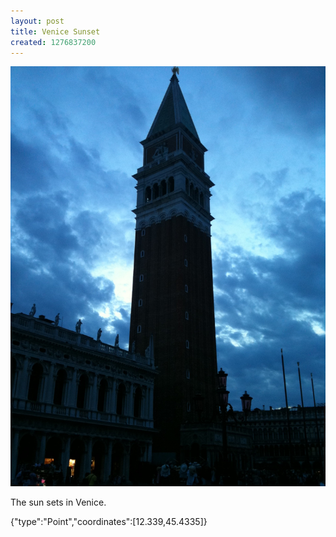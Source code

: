 ```yaml
---
layout: post
title: Venice Sunset
created: 1276837200
---
```


![](/images/posts/venice-sunset.JPG)

The sun sets in Venice.


<div class="location">
<span class="geojson">{"type":"Point","coordinates":[12.339,45.4335]}</span>
</div>
